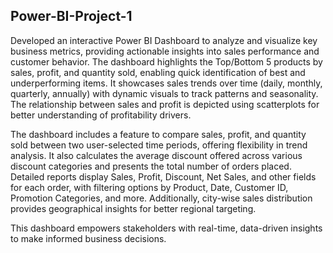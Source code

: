 ## Power-BI-Project-1


Developed an interactive Power BI Dashboard to analyze and visualize key business metrics, providing actionable insights into sales performance and customer behavior. The dashboard highlights the Top/Bottom 5 products by sales, profit, and quantity sold, enabling quick identification of best and underperforming items. It showcases sales trends over time (daily, monthly, quarterly, annually) with dynamic visuals to track patterns and seasonality. The relationship between sales and profit is depicted using scatterplots for better understanding of profitability drivers.

The dashboard includes a feature to compare sales, profit, and quantity sold between two user-selected time periods, offering flexibility in trend analysis. It also calculates the average discount offered across various discount categories and presents the total number of orders placed. Detailed reports display Sales, Profit, Discount, Net Sales, and other fields for each order, with filtering options by Product, Date, Customer ID, Promotion Categories, and more. Additionally, city-wise sales distribution provides geographical insights for better regional targeting.

This dashboard empowers stakeholders with real-time, data-driven insights to make informed business decisions.

